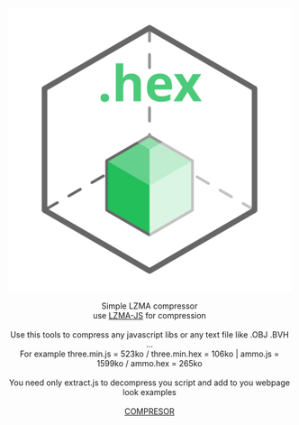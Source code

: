 <p align="center"><a href="https://lo-th.github.io/hex/"><img src="./assets/icon.svg"/></a></p>

<p align="center">Simple LZMA compressor<br>
use <a href="https://github.com/LZMA-JS/LZMA-JS">LZMA-JS</a> for compression<br><br>
Use this tools to compress any javascript libs or any text file like .OBJ .BVH ...<br>
For example three.min.js = 523ko / three.min.hex = 106ko | ammo.js = 1599ko / ammo.hex = 265ko<br><br>
You need only extract.js to decompress you script and add to you webpage look examples <br><br>
<a href="http://lo-th.github.io/hex/">COMPRESOR</a><br></p>